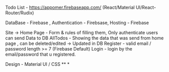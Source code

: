 Todo List  - https://appomer.firebaseapp.com/ (React/Material UI/React-Router/Rudix)


DataBase - Firebase ,
Authentication - Firebsase,
Hosting - Firebase



Site -> 
Home Page - Form & rules of filling them, Only authenticate users can send Data to DB
AllTodos - Showing the data that was send from home page , can be deleted/edited -> Updated in DB
Register - valid email / password length >= 7 (Firebase Default) 
Login - login by the email/password that u registered.



Design - Material UI / CSS 
**
*
